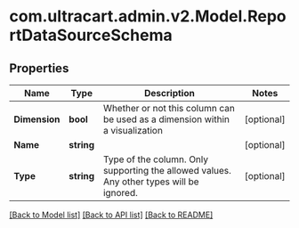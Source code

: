 
# com.ultracart.admin.v2.Model.ReportDataSourceSchema

## Properties

Name | Type | Description | Notes
------------ | ------------- | ------------- | -------------
**Dimension** | **bool** | Whether or not this column can be used as a dimension within a visualization | [optional] 
**Name** | **string** |  | [optional] 
**Type** | **string** | Type of the column.  Only supporting the allowed values.  Any other types will be ignored. | [optional] 

[[Back to Model list]](../README.md#documentation-for-models)
[[Back to API list]](../README.md#documentation-for-api-endpoints)
[[Back to README]](../README.md)

